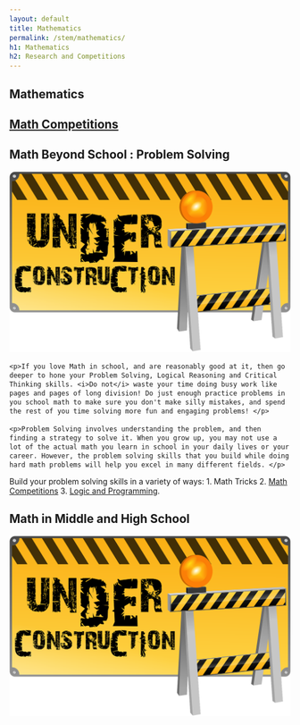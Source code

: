 ```yaml
---
layout: default
title: Mathematics
permalink: /stem/mathematics/
h1: Mathematics
h2: Research and Competitions
---
```

<section50short style="height: 75px; padding-bottom:10px">
  <div class="tabactive">
    <h2>Mathematics</h2>
  </div>
  <div class="tabinactive">
    <h2><a href="/mathematics/mathcompetitions">Math Competitions</a></h2>
  </div>
</section50short>

<section50>
<h2>Math Beyond School : Problem Solving</h2>

  <img class="section50left" src="/images/ComingSoon.png">
  <div class="section50right">

    <p>If you love Math in school, and are reasonably good at it, then go deeper to hone your Problem Solving, Logical Reasoning and Critical Thinking skills. <i>Do not</i> waste your time doing busy work like pages and pages of long division! Do just enough practice problems in you school math to make sure you don't make silly mistakes, and spend the rest of you time solving more fun and engaging problems! </p>

    <p>Problem Solving involves understanding the problem, and then finding a strategy to solve it. When you grow up, you may not use a lot of the actual math you learn in school in your daily lives or your career. However, the problem solving skills that you build while doing hard math problems will help you excel in many different fields. </p>

  </div>
</section50>

<section50>
Build your problem solving skills in a variety of ways:
1. Math Tricks
2. <a href="/mathematics/mathcompetitions/">Math Competitions</a>
3. <a href="/stem/technology/">Logic and Programming</a>.

</section50>

<section50short>
<h2>Math in Middle and High School</h2>
<img class="center" src="/images/ComingSoon.png" style="width:600px; padding-bottom:50px;">
</section50short>

<!--section50>
<h2>Exploring Math Beyond School</h2>
<p>Math is already covered well in school, and if you have the interest, you can accelerate through the Math Curriculum to cover: </p>
    <ul class="disc16l1" style="padding-left:40px"> 
    <li>Middle School: Algebra, Geometry and maybe Algebra-2</li>
    <li>High School: Pre-Calculus, AP Calculus BC, AP Statistics,and even Multivariable Calculus or Linear Algebra (if your school offers them)</li>
    </ul>
 <p>We do not recommend accelerating any more than the roadmap laid out above because:</p>
    <ul class="disc16l1" style="padding-left:40px"> 
    <li>Many colleges only ask for classes taken in grades 10 and up, so don't "waste" an AP class by taking it in 9th grade</li>
    <li>The roadmap outlined above is sufficient for most popular math competitions</li>
    <li>If you are hungry for more math, we recommend that you go into the depth by exploring the Competition / Research aspect of it, instead of going through the subject faster. Keep reading for more.</li>
    </ul>

<p> Work with your school conselor on how to take online classes if you want to accelerate through your Math Curriculum at school. Several schools recognize courses offered by <a href="https://www.byu.edu/ target="_blank">BYU</a>. <a href="https://svhs.co/ target="_blank">SVHS</a> or <a href="https://www.ucscout.org/ target="_blank">UC Scout</a>, but each school may be different.</p>
<p>Remember, if your school won't accept an online course, then it's a waste of time because you'll just have to repeat the whole subject in school. For that reason, Khan Academy is great for reviewing any topics that were not covered (well) in school, but not for doing complete courses that are already offered in school.</p> 
</section50-->
